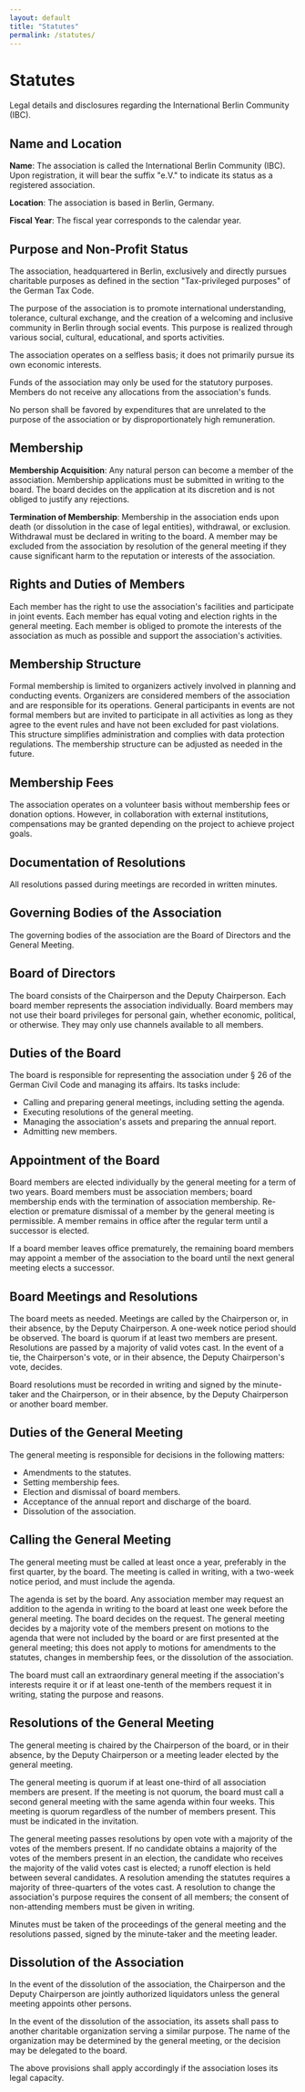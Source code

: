 ```yaml
---
layout: default
title: "Statutes"
permalink: /statutes/
---
```


<div class="content-section">
  <div class="page-header">
    <h1>Statutes</h1>
    <p>Legal details and disclosures regarding the International Berlin Community (IBC).</p>
  </div>

  <div class="legal-info">
    <h2 class="section-title">Name and Location</h2>
    <p><strong>Name</strong>: The association is called the International Berlin Community (IBC). Upon registration, it will bear the suffix "e.V." to indicate its status as a registered association.</p>
    <p><strong>Location</strong>: The association is based in Berlin, Germany.</p>
    <p><strong>Fiscal Year</strong>: The fiscal year corresponds to the calendar year.</p>
  </div>

  <div class="legal-info">
    <h2 class="section-title">Purpose and Non-Profit Status</h2>
    <p>The association, headquartered in Berlin, exclusively and directly pursues charitable purposes as defined in the section "Tax-privileged purposes" of the German Tax Code.</p>
    <p>The purpose of the association is to promote international understanding, tolerance, cultural exchange, and the creation of a welcoming and inclusive community in Berlin through social events. This purpose is realized through various social, cultural, educational, and sports activities.</p>
    <p>The association operates on a selfless basis; it does not primarily pursue its own economic interests.</p>
    <p>Funds of the association may only be used for the statutory purposes. Members do not receive any allocations from the association's funds.</p>
    <p>No person shall be favored by expenditures that are unrelated to the purpose of the association or by disproportionately high remuneration.</p>
  </div>

  <div class="legal-info">
    <h2 class="section-title">Membership</h2>
    <p><strong>Membership Acquisition</strong>: Any natural person can become a member of the association. Membership applications must be submitted in writing to the board. The board decides on the application at its discretion and is not obliged to justify any rejections.</p>
    <p><strong>Termination of Membership</strong>: Membership in the association ends upon death (or dissolution in the case of legal entities), withdrawal, or exclusion. Withdrawal must be declared in writing to the board. A member may be excluded from the association by resolution of the general meeting if they cause significant harm to the reputation or interests of the association.</p>
  </div>

  <div class="legal-info">
    <h2 class="section-title">Rights and Duties of Members</h2>
    <p>Each member has the right to use the association's facilities and participate in joint events. Each member has equal voting and election rights in the general meeting. Each member is obliged to promote the interests of the association as much as possible and support the association's activities.</p>
  </div>

  <div class="legal-info">
    <h2 class="section-title">Membership Structure</h2>
    <p>Formal membership is limited to organizers actively involved in planning and conducting events. Organizers are considered members of the association and are responsible for its operations. General participants in events are not formal members but are invited to participate in all activities as long as they agree to the event rules and have not been excluded for past violations. This structure simplifies administration and complies with data protection regulations. The membership structure can be adjusted as needed in the future.</p>
  </div>

  <div class="legal-info">
    <h2 class="section-title">Membership Fees</h2>
    <p>The association operates on a volunteer basis without membership fees or donation options. However, in collaboration with external institutions, compensations may be granted depending on the project to achieve project goals.</p>
  </div>

  <div class="legal-info">
    <h2 class="section-title">Documentation of Resolutions</h2>
    <p>All resolutions passed during meetings are recorded in written minutes.</p>
  </div>

  <div class="legal-info">
    <h2 class="section-title">Governing Bodies of the Association</h2>
    <p>The governing bodies of the association are the Board of Directors and the General Meeting.</p>
  </div>

  <div class="legal-info">
    <h2 class="section-title">Board of Directors</h2>
    <p>The board consists of the Chairperson and the Deputy Chairperson. Each board member represents the association individually. Board members may not use their board privileges for personal gain, whether economic, political, or otherwise. They may only use channels available to all members.</p>
  </div>

  <div class="legal-info">
    <h2 class="section-title">Duties of the Board</h2>
    <p>The board is responsible for representing the association under § 26 of the German Civil Code and managing its affairs. Its tasks include:</p>
    <ul>
      <li>Calling and preparing general meetings, including setting the agenda.</li>
      <li>Executing resolutions of the general meeting.</li>
      <li>Managing the association's assets and preparing the annual report.</li>
      <li>Admitting new members.</li>
    </ul>
  </div>

  <div class="legal-info">
    <h2 class="section-title">Appointment of the Board</h2>
    <p>Board members are elected individually by the general meeting for a term of two years. Board members must be association members; board membership ends with the termination of association membership. Re-election or premature dismissal of a member by the general meeting is permissible. A member remains in office after the regular term until a successor is elected.</p>
    <p>If a board member leaves office prematurely, the remaining board members may appoint a member of the association to the board until the next general meeting elects a successor.</p>
  </div>

  <div class="legal-info">
    <h2 class="section-title">Board Meetings and Resolutions</h2>
    <p>The board meets as needed. Meetings are called by the Chairperson or, in their absence, by the Deputy Chairperson. A one-week notice period should be observed. The board is quorum if at least two members are present. Resolutions are passed by a majority of valid votes cast. In the event of a tie, the Chairperson's vote, or in their absence, the Deputy Chairperson's vote, decides.</p>
    <p>Board resolutions must be recorded in writing and signed by the minute-taker and the Chairperson, or in their absence, by the Deputy Chairperson or another board member.</p>
  </div>

  <div class="legal-info">
    <h2 class="section-title">Duties of the General Meeting</h2>
    <p>The general meeting is responsible for decisions in the following matters:</p>
    <ul>
      <li>Amendments to the statutes.</li>
      <li>Setting membership fees.</li>
      <li>Election and dismissal of board members.</li>
      <li>Acceptance of the annual report and discharge of the board.</li>
      <li>Dissolution of the association.</li>
    </ul>
  </div>

  <div class="legal-info">
    <h2 class="section-title">Calling the General Meeting</h2>
    <p>The general meeting must be called at least once a year, preferably in the first quarter, by the board. The meeting is called in writing, with a two-week notice period, and must include the agenda.</p>
    <p>The agenda is set by the board. Any association member may request an addition to the agenda in writing to the board at least one week before the general meeting. The board decides on the request. The general meeting decides by a majority vote of the members present on motions to the agenda that were not included by the board or are first presented at the general meeting; this does not apply to motions for amendments to the statutes, changes in membership fees, or the dissolution of the association.</p>
    <p>The board must call an extraordinary general meeting if the association's interests require it or if at least one-tenth of the members request it in writing, stating the purpose and reasons.</p>
  </div>

  <div class="legal-info">
    <h2 class="section-title">Resolutions of the General Meeting</h2>
    <p>The general meeting is chaired by the Chairperson of the board, or in their absence, by the Deputy Chairperson or a meeting leader elected by the general meeting.</p>
    <p>The general meeting is quorum if at least one-third of all association members are present. If the meeting is not quorum, the board must call a second general meeting with the same agenda within four weeks. This meeting is quorum regardless of the number of members present. This must be indicated in the invitation.</p>
    <p>The general meeting passes resolutions by open vote with a majority of the votes of the members present. If no candidate obtains a majority of the votes of the members present in an election, the candidate who receives the majority of the valid votes cast is elected; a runoff election is held between several candidates. A resolution amending the statutes requires a majority of three-quarters of the votes cast. A resolution to change the association's purpose requires the consent of all members; the consent of non-attending members must be given in writing.</p>
    <p>Minutes must be taken of the proceedings of the general meeting and the resolutions passed, signed by the minute-taker and the meeting leader.</p>
  </div>

  <div class="legal-info">
    <h2 class="section-title">Dissolution of the Association</h2>
    <p>In the event of the dissolution of the association, the Chairperson and the Deputy Chairperson are jointly authorized liquidators unless the general meeting appoints other persons.</p>
    <p>In the event of the dissolution of the association, its assets shall pass to another charitable organization serving a similar purpose. The name of the organization may be determined by the general meeting, or the decision may be delegated to the board.</p>
    <p>The above provisions shall apply accordingly if the association loses its legal capacity.</p>
  </div>
</div>
